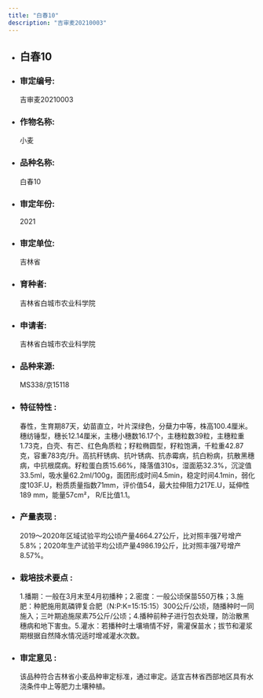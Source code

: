 ```yaml
---
title: "白春10"
description: "吉审麦20210003"
---
```

* ## 白春10
* ###  审定编号:  
   吉审麦20210003

*  ### 作物名称:  
   小麦

*   ###  品种名称: 
    白春10

*   ### 审定年份: 
    2021

*   ### 审定单位:  
    吉林省

*   ### 育种者:  
    吉林省白城市农业科学院

*   ### 申请者:  
    吉林省白城市农业科学院

*   ### 品种来源:  
    MS338/京15118

*   ### 特征特性 : 
    春性，生育期87天，幼苗直立，叶片深绿色，分蘖力中等，株高100.4厘米。穗纺锤型，穗长12.14厘米，主穗小穗数16.17个，主穗粒数39粒，主穗粒重1.73克，白壳、有芒、红色角质粒；籽粒椭圆型，籽粒饱满，千粒重42.87克，容重783克/升。高抗秆锈病、抗叶锈病、抗赤霉病，抗白粉病，抗散黑穗病，中抗根腐病。籽粒蛋白质15.66%，降落值310s，湿面筋32.3%，沉淀值33.5ml，吸水量62.2ml/100g，面团形成时间4.5min，稳定时间4.1min，弱化度103F.U，粉质质量指数71mm，评价值54，最大拉伸阻力217E.U，延伸性189 mm，能量57cm²， R/E比值1.1。

*   ### 产量表现 : 
    2019～2020年区域试验平均公顷产量4664.27公斤，比对照丰强7号增产5.8%；2020年生产试验平均公顷产量4986.19公斤，比对照丰强7号增产8.57%。

*   ### 栽培技术要点 : 
    1.播期：一般在3月末至4月初播种；2.密度：一般公顷保苗550万株；3.施肥：种肥施用氮磷钾复合肥（N:P:K=15:15:15）300公斤/公顷，随播种时一同施入；三叶期追施尿素75公斤/公顷；4.播种前种子进行包衣处理，防治散黑穗病和地下害虫。5.灌水：若播种时土壤墒情不好，需灌保苗水；拔节和灌浆期根据自然降水情况适时增减灌水次数。

*   ### 审定意见 : 
    该品种符合吉林省小麦品种审定标准，通过审定。适宜吉林省西部地区具有水浇条件中上等肥力土壤种植。
